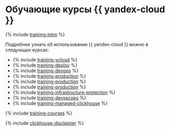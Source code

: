 # Обучающие курсы {{ yandex-cloud }}

{% include [training-intro](../_includes/training/training-intro.md) %}

Подробнее узнать об использовании {{ yandex-cloud }} можно в следующих курсах:
* {% include [training-ycloud](../_includes/training/training-csi.md) %}
* {% include [training-deploy](../_includes/training/training-gid.md) %}
* {% include [training-devops](../_includes/training/training-dde.md) %}
* {% include [training-production](../_includes/training/training-ppp.md) %}
* {% include [training-production](../_includes/training/training-cdp.md) %}
* {% include [training-production](../_includes/training/training-dlf.md) %}
* {% include [training-infrastructure-protection](../_includes/training/training-pce.md) %}
* {% include [training-devsecops](../_includes/training/training-dso.md) %}
* {% include [training-managed-clickhouse](../_includes/training/training-mch.md) %}

{% include [training-courses](../_includes/training/training-courses.md) %}

{% include [clickhouse-disclaimer](../_includes/clickhouse-disclaimer.md) %}